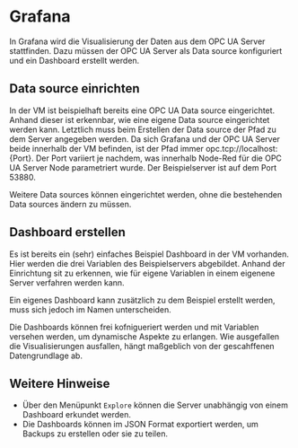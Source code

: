 # Grafana
In Grafana wird die Visualisierung der Daten aus dem OPC UA Server stattfinden. Dazu müssen der OPC UA Server als Data source konfiguriert und ein Dashboard erstellt werden.

## Data source einrichten
In der VM ist beispielhaft bereits eine OPC UA Data source eingerichtet. Anhand dieser ist erkennbar, wie eine eigene Data source eingerichtet werden kann. Letztlich muss beim Erstellen der Data source der Pfad zu dem Server angegeben werden. Da sich Grafana und der OPC UA Server beide innerhalb der VM befinden, ist der Pfad immer opc.tcp://localhost:{Port}. Der Port variiert je nachdem, was innerhalb Node-Red für die OPC UA Server Node parametriert wurde. Der Beispielserver ist auf dem Port 53880.

Weitere Data sources können eingerichtet werden, ohne die bestehenden Data sources ändern zu müssen.

## Dashboard erstellen
Es ist bereits ein (sehr) einfaches Beispiel Dashboard in der VM vorhanden. Hier werden die drei Variablen des Beispielservers abgebildet. Anhand der Einrichtung sit zu erkennen, wie für eigene Variablen in einem eigenene Server verfahren werden kann.

Ein eigenes Dashboard kann zusätzlich zu dem Beispiel erstellt werden, muss sich jedoch im Namen unterscheiden.

Die Dashboards können frei kofnigueriert werden und mit Variablen versehen werden, um dynamische Aspekte zu erlangen. Wie ausgefallen die Visualisierungen ausfallen, hängt maßgeblich von der gescahffenen Datengrundlage ab.

## Weitere Hinweise
* Über den Menüpunkt `Explore` können die Server unabhängig von einem Dashboard erkundet werden.
* Die Dashboards können im JSON Format exportiert werden, um Backups zu erstellen oder sie zu teilen. 
